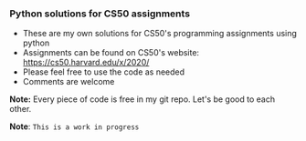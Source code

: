 ### Python solutions for CS50 assignments
* These are my own solutions for CS50's programming assignments using python
* Assignments can be found on CS50's website: https://cs50.harvard.edu/x/2020/
* Please feel free to use the code as needed
* Comments are welcome

**Note:** Every piece of code is free in my git repo. Let's be good to each other.

**Note**: `This is a work in progress`

